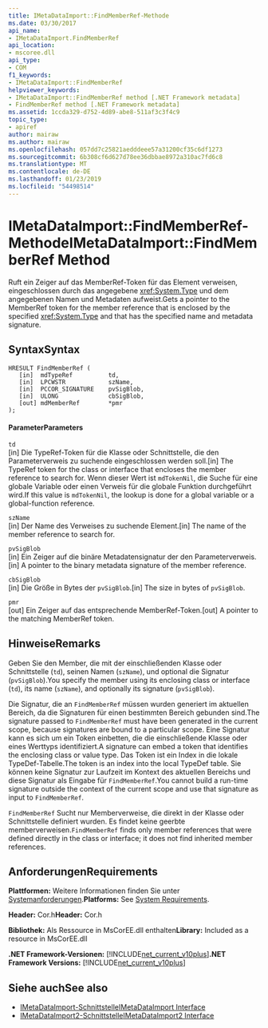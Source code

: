 ```yaml
---
title: IMetaDataImport::FindMemberRef-Methode
ms.date: 03/30/2017
api_name:
- IMetaDataImport.FindMemberRef
api_location:
- mscoree.dll
api_type:
- COM
f1_keywords:
- IMetaDataImport::FindMemberRef
helpviewer_keywords:
- IMetaDataImport::FindMemberRef method [.NET Framework metadata]
- FindMemberRef method [.NET Framework metadata]
ms.assetid: 1ccda329-d752-4d89-abe8-511af3c3f4c9
topic_type:
- apiref
author: mairaw
ms.author: mairaw
ms.openlocfilehash: 057dd7c25821aedddeee57a31200cf35c6df1273
ms.sourcegitcommit: 6b308cf6d627d78ee36dbbae8972a310ac7fd6c8
ms.translationtype: MT
ms.contentlocale: de-DE
ms.lasthandoff: 01/23/2019
ms.locfileid: "54498514"
---
```

# <a name="imetadataimportfindmemberref-method"></a><span data-ttu-id="50778-102">IMetaDataImport::FindMemberRef-Methode</span><span class="sxs-lookup"><span data-stu-id="50778-102">IMetaDataImport::FindMemberRef Method</span></span>
<span data-ttu-id="50778-103">Ruft ein Zeiger auf das MemberRef-Token für das Element verweisen, eingeschlossen durch das angegebene <xref:System.Type> und dem angegebenen Namen und Metadaten aufweist.</span><span class="sxs-lookup"><span data-stu-id="50778-103">Gets a pointer to the MemberRef token for the member reference that is enclosed by the specified <xref:System.Type> and that has the specified name and metadata signature.</span></span>  
  
## <a name="syntax"></a><span data-ttu-id="50778-104">Syntax</span><span class="sxs-lookup"><span data-stu-id="50778-104">Syntax</span></span>  
  
```  
HRESULT FindMemberRef (  
   [in]  mdTypeRef          td,  
   [in]  LPCWSTR            szName,   
   [in]  PCCOR_SIGNATURE    pvSigBlob,   
   [in]  ULONG              cbSigBlob,   
   [out] mdMemberRef        *pmr  
);  
```  
  
#### <a name="parameters"></a><span data-ttu-id="50778-105">Parameter</span><span class="sxs-lookup"><span data-stu-id="50778-105">Parameters</span></span>  
 `td`  
 <span data-ttu-id="50778-106">[in] Die TypeRef-Token für die Klasse oder Schnittstelle, die den Parameterverweis zu suchende eingeschlossen werden soll.</span><span class="sxs-lookup"><span data-stu-id="50778-106">[in] The TypeRef token for the class or interface that encloses the member reference to search for.</span></span> <span data-ttu-id="50778-107">Wenn dieser Wert ist `mdTokenNil`, die Suche für eine globale Variable oder einen Verweis für die globale Funktion durchgeführt wird.</span><span class="sxs-lookup"><span data-stu-id="50778-107">If this value is `mdTokenNil`, the lookup is done for a global variable or a global-function reference.</span></span>  
  
 `szName`  
 <span data-ttu-id="50778-108">[in] Der Name des Verweises zu suchende Element.</span><span class="sxs-lookup"><span data-stu-id="50778-108">[in] The name of the member reference to search for.</span></span>  
  
 `pvSigBlob`  
 <span data-ttu-id="50778-109">[in] Ein Zeiger auf die binäre Metadatensignatur der den Parameterverweis.</span><span class="sxs-lookup"><span data-stu-id="50778-109">[in] A pointer to the binary metadata signature of the member reference.</span></span>  
  
 `cbSigBlob`  
 <span data-ttu-id="50778-110">[in] Die Größe in Bytes der `pvSigBlob`.</span><span class="sxs-lookup"><span data-stu-id="50778-110">[in] The size in bytes of `pvSigBlob`.</span></span>  
  
 `pmr`  
 <span data-ttu-id="50778-111">[out] Ein Zeiger auf das entsprechende MemberRef-Token.</span><span class="sxs-lookup"><span data-stu-id="50778-111">[out] A pointer to the matching MemberRef token.</span></span>  
  
## <a name="remarks"></a><span data-ttu-id="50778-112">Hinweise</span><span class="sxs-lookup"><span data-stu-id="50778-112">Remarks</span></span>  
 <span data-ttu-id="50778-113">Geben Sie den Member, die mit der einschließenden Klasse oder Schnittstelle (`td`), seinen Namen (`szName`), und optional die Signatur (`pvSigBlob`).</span><span class="sxs-lookup"><span data-stu-id="50778-113">You specify the member using its enclosing class or interface (`td`), its name (`szName`), and optionally its signature (`pvSigBlob`).</span></span>  
  
 <span data-ttu-id="50778-114">Die Signatur, die an `FindMemberRef` müssen wurden generiert im aktuellen Bereich, da die Signaturen für einen bestimmten Bereich gebunden sind.</span><span class="sxs-lookup"><span data-stu-id="50778-114">The signature passed to `FindMemberRef` must have been generated in the current scope, because signatures are bound to a particular scope.</span></span> <span data-ttu-id="50778-115">Eine Signatur kann es sich um ein Token einbetten, die die einschließende Klasse oder eines Werttyps identifiziert.</span><span class="sxs-lookup"><span data-stu-id="50778-115">A signature can embed a token that identifies the enclosing class or value type.</span></span> <span data-ttu-id="50778-116">Das Token ist ein Index in die lokale TypeDef-Tabelle.</span><span class="sxs-lookup"><span data-stu-id="50778-116">The token is an index into the local TypeDef table.</span></span> <span data-ttu-id="50778-117">Sie können keine Signatur zur Laufzeit im Kontext des aktuellen Bereichs und diese Signatur als Eingabe für `FindMemberRef`.</span><span class="sxs-lookup"><span data-stu-id="50778-117">You cannot build a run-time signature outside the context of the current scope and use that signature as input to `FindMemberRef`.</span></span>  
  
 <span data-ttu-id="50778-118">`FindMemberRef` Sucht nur Memberverweise, die direkt in der Klasse oder Schnittstelle definiert wurden. Es findet keine geerbte memberverweisen.</span><span class="sxs-lookup"><span data-stu-id="50778-118">`FindMemberRef` finds only member references that were defined directly in the class or interface; it does not find inherited member references.</span></span>  
  
## <a name="requirements"></a><span data-ttu-id="50778-119">Anforderungen</span><span class="sxs-lookup"><span data-stu-id="50778-119">Requirements</span></span>  
 <span data-ttu-id="50778-120">**Plattformen:** Weitere Informationen finden Sie unter [Systemanforderungen](../../../../docs/framework/get-started/system-requirements.md).</span><span class="sxs-lookup"><span data-stu-id="50778-120">**Platforms:** See [System Requirements](../../../../docs/framework/get-started/system-requirements.md).</span></span>  
  
 <span data-ttu-id="50778-121">**Header:** Cor.h</span><span class="sxs-lookup"><span data-stu-id="50778-121">**Header:** Cor.h</span></span>  
  
 <span data-ttu-id="50778-122">**Bibliothek:** Als Ressource in MsCorEE.dll enthalten</span><span class="sxs-lookup"><span data-stu-id="50778-122">**Library:** Included as a resource in MsCorEE.dll</span></span>  
  
 <span data-ttu-id="50778-123">**.NET Framework-Versionen:** [!INCLUDE[net_current_v10plus](../../../../includes/net-current-v10plus-md.md)]</span><span class="sxs-lookup"><span data-stu-id="50778-123">**.NET Framework Versions:** [!INCLUDE[net_current_v10plus](../../../../includes/net-current-v10plus-md.md)]</span></span>  
  
## <a name="see-also"></a><span data-ttu-id="50778-124">Siehe auch</span><span class="sxs-lookup"><span data-stu-id="50778-124">See also</span></span>
- [<span data-ttu-id="50778-125">IMetaDataImport-Schnittstelle</span><span class="sxs-lookup"><span data-stu-id="50778-125">IMetaDataImport Interface</span></span>](../../../../docs/framework/unmanaged-api/metadata/imetadataimport-interface.md)
- [<span data-ttu-id="50778-126">IMetaDataImport2-Schnittstelle</span><span class="sxs-lookup"><span data-stu-id="50778-126">IMetaDataImport2 Interface</span></span>](../../../../docs/framework/unmanaged-api/metadata/imetadataimport2-interface.md)
